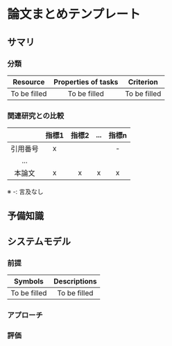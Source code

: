 # 論文まとめテンプレート

## サマリ
<!--
以下を記載する：
- 元論文pdfのリンク
- 出版年
- 学会名
- 論文タイトル
- 論文の新規性・手法のキモを2~3行で説明
-->

### 分類
<!-- [スケジューリング手法の分類法](https://tier4.atlassian.net/wiki/spaces/~6422e65c57f0c028e2f72804/pages/2780268789)に従って以下の表を埋める-->

| Resource     | Properties of tasks | Criterion    |
| :----------: | :-----------------: | :----------: |
| To be filled | To be filled        | To be filled |

### 関連研究との比較
<!-- 関連研究の章を基に以下のような比較表を作成する -->

|          | 指標1 | 指標2 | ... | 指標n |
| :------: | :---: | :---: | :-: | :---: |
| 引用番号 |   x   |       |     |   -   |
|   ...    |       |       |     |       |
|  本論文  |   x   |   x   |  x  |   x   |
※ -: 言及なし

## 予備知識
<!-- アプローチを理解するために必要最低限な予備知識を記載 -->

## システムモデル

### 前提
<!-- 単純化や制約を全て列挙する -->

<!-- アプローチセクションに登場するシンボルを全て以下の表にまとめる -->

|   Symbols    | Descriptions |
| :----------: | :----------: |
| To be filled | To be filled |

<!-- 上記表に書けないモデルを記載 -->

### アプローチ
<!-- 論文の提案の主眼を簡潔にまとめる。この資料を読んで再現実装できるレベルにする。 -->

### 評価
<!-- 評価方法・結果・著者の考察を簡潔にまとめる -->